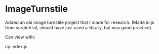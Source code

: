 # ImageTurnstile

Added an old image turnstile project that I made for research. (Made in js from scratch lol, should have just used a library, but was good practice).

Can view with:

np index.js
